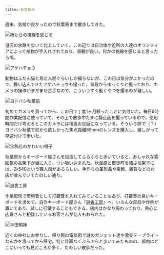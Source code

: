 ```yaml
---
title: 秋葉散歩
---
```

週末、気候が良かったので秋葉原まで散歩してきた。

![](https://lh4.googleusercontent.com/Ni2flC08pVSx2SPqBN9Ga0E6VLaLx3vts7e74QbWhSFgsX5hEOPX3XYCk5EX6WRvfhwugu4Bxt1A5imdwj0O8_vEztXlnM7oT7VtLhKC9vxxC4sAzQ5P9t5xJk6HDUCl8X3MtWrC_FLNVIh6tnVUHVBjH1ubAj57Jg4GUtnqd-jE-WqaGRlVgs8mEXxRVw "鳩からの視線を感じる")

港区の水路を歩いて北上していく。この辺りは自治体や近所の人達のボランティアによって植物が手入れされており、景観が良い。何かの視線を感じると思ったら鳩。

![](https://lh6.googleusercontent.com/Q83k3YIsL8VUBaxa2Y2NOITKJpbisZW4e5a2WDVpVcXwvBXVKzsT4dLsoyv5JbN_HB9HvE27E32yfKf2mQel_e1mDnK5sD3jrtAFYPGQ9E-IN_PGnGwcn_3rhvdJtlYKnPbucKibztC8WNLcFksqutg1s_rmyJkXlXXttwnraa68LXAQ7E2wvuYXsMVPbQ "アゲハチョウ")

動物はふだん猫と鳥と人間ぐらいしか撮らないが、この日は気分がよかったので、舞い込んできたアゲハチョウも撮った。普段からゆっくりと撮っており、カメラの操作がまだまだ苦手なので、こういうすぐ動くやつを撮るのが難しい。

![](https://lh5.googleusercontent.com/N4o6GqoBODZI45ObPz8jhDQLxz0UsRTYdX-KEZTRfLX1-eWaLrq7jmPUS2zj-d5ehmxDQvT90BjcxEpBnUNNZ5MgmDZnkGzrNo5P6C4LnNPmGZfXaSYLmVKRB1XnBlnCXVjHxwSwPJ7TPsg_rWk4oedWGLX3kRcRCUUOVURegP6dzk9uW5cRxZ1pzPFwTA "ヨドバシ秋葉前")

初めてカメラを買ってから、この日で丁度1ヶ月経ったことに気付いた。毎日9時間作業配信に使っていて、その上で散歩中たまに静止画を撮っているので、使用時間だけ考えるとこのカメラには相当お世話になっている。そういう訳で（？）ヨドバシ秋葉で前から欲しかった焦点距離85mmのレンズを購入し、嬉しがって早速付けて歩いた。

![](https://lh5.googleusercontent.com/lYq_NBRhLvbJ8rpoh-cfiXjB1REqktNEpcI37iY8Ur_HDibVEijQMf7v-E7t_hu1HqsyhAdoZAZgW8_bQF_qo2_wzxiGhrNKsybdHnNsxeZc9bxFUfaQEioChEZp-lL8tRXzMBiRwhHmrK8w9oAclCTy9q__te4v--AgC2W4xsRzmXyHbso1F_AH6okO4w "宝飾店のかわいい椅子")

秋葉原からキーボード屋さんを目指してふらふらと歩いていると、おしゃれな雰囲気の高架下が目に入り、つい吸い込まれた。秋葉原と御徒町を結ぶ高架下には、2k540という職人街があるらしい。手作りの革製品や宝飾、雑貨などのお店が並んでいてたのしい通り。

![](https://lh4.googleusercontent.com/HqE4timU7QgK52hpyqXPc4mrNzCMU-6MpmTgp6gJUfkLCSAw3jFHLId1di7PSAeLNQT4OxVUqP8oezYqSmvq4hxXvj2j9wP0oMKZ2P95vudibgMZBDWhTlOdEmhEdr5BpnOU5i4jrCg2MmwH30TetoyYpEHrZHciCkAZcgVXxidwA6oWnDlmOUJI3ggJ0g "遊舎工房")

作業配信で環境音として打鍵音を入れてみていることもあり、打鍵音の良いキーボードを求めて、自作キーボード屋さん『[遊舎工房](https://yushakobo.jp/)』へ。いろんな部品や作例が置いてあり、試しに打鍵することもできる。店内はかなり賑わっており、熱心に店員さんと相談しているお客さんが何人もおられた。

![](https://lh6.googleusercontent.com/MR9ExpcS3XYzN348WAj_GzNz9xdbhXDylWGcWElAiXPVB53oBBoJe2hkMczMNVHN0KJ9niFe3TSFJXwdL2Kul6sX7Yzf-mTMkZX_OcRyNUmpiFItuyYcpyChdfIv7ATaXYSdTemQMpT0IcE0EBSIogFjD2dCpqZEP4RiY2OnJ1hob8bpIyUE98MSi2WPJQ "神田明神")

近くの神社にお参りし、帰り際の電気街で謎のガジェット達や激安テープライトなんかを漁ってから帰宅。特に計画なくぶらぶらと歩いてみたものの、都内はどこにいっても見どころが多く、たのしい散歩だった。
